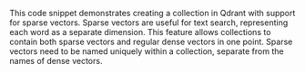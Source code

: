 This code snippet demonstrates creating a collection in Qdrant with support for sparse vectors. Sparse vectors are useful for text search, representing each word as a separate dimension. This feature allows collections to contain both sparse vectors and regular dense vectors in one point. Sparse vectors need to be named uniquely within a collection, separate from the names of dense vectors.